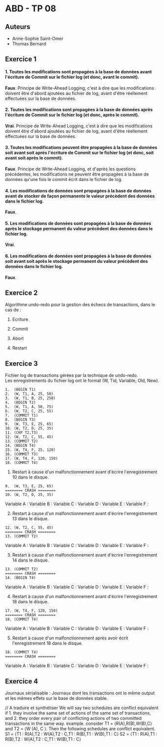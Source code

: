 ABD - TP 08
===========

Auteurs
-------

- Anne-Sophie Saint-Omer
- Thomas Bernard

Exercice 1
----------

#### 1. Toutes les modifications sont propagées à la base de données avant l'écriture de Commit sur le fichier log (et donc, avant le commit).

__Faux__. Principe de Write-Ahead Logging, c'est à dire que les modifications doivent être d'abord ajoutées au fichier de log, avant d'être réellement effectuées sur la base de données.

#### 2. Toutes les modifications sont propagées à la base de données après l'écriture de Commit sur le fichier log (et donc, après le commit).

__Vrai__. Principe de Write-Ahead Logging, c'est à dire que les modifications doivent être d'abord ajoutées au fichier de log, avant d'être réellement effectuées sur la base de données.

#### 3. Toutes les modifications peuvent être propagées à la base de données soit avant soit après l'écriture de Commit sur le fichier log (et donc, soit avant soit après le commit).

__Faux__. Principe de Write-Ahead Logging, et d'après les questions précédentes, les modifications ne peuvent être propagées à la base de données qu'une fois le commit écrit dans le fichier de log.

#### 4. Les modifications de données sont propagées à la base de données avant de stocker de façon permanente le valeur précèdent des données dans le fichier log.

__Faux__.

#### 5. Les modifications de données sont propagées à la base de données après le stockage permanent du valeur précèdent des données dans le fichier log.

__Vrai__.

#### 6. Les modifications de données sont propagées à la base de données soit avant soit après le stockage permanent du valeur précèdent des données dans le fichier log.

__Faux__.


Exercice 2
----------

Algorithme undo-redo pour la gestion des  échecs de transactions, dans le cas de :

1. Ecriture

2. Commit

3. Abort

4. Restart

Exercice 3
----------

Fichier log de transactions gérées par la technique de undo-redo.  
Les enregistrements du fichier log ont le format (W, Tid, Variable, Old, New).  

```
1.  (BEGIN T1)
2.  (W, T1, A, 25, 50)
3.  (W, T1, B, 25, 250)
4.  (BEGIN T2)
5.  (W, T1, A, 50, 75)
6.  (W, T2, C, 25, 55)
7.  (COMMIT T1)
8.  (BEGIN T3)
9.  (W, T3, E, 25, 65)
10. (W, T2, D, 25, 35)
11. (CKP T2,T3)
12. (W, T2, C, 55, 45)
13. (COMMIT T2)
14. (BEGIN T4)
15. (W, T4, F, 25, 120)
16. (COMMIT T3)
17. (W, T4, F, 120, 150)
18. (COMMIT T4)
```

1. Restart à cause d'un malfonctionnement avant d'écrire l'enregistrement 10 dans le disque.

```
9.  (W, T3, E, 25, 65)
======== CRASH ========
10. (W, T2, D, 25, 35)
```

Variable A :
Variable B :
Variable C :
Variable D :
Variable E :
Variable F :

2. Restart à cause d'un malfonctionnement avant d'écrire l'enregistrement 13 dans le disque.

```
12. (W, T2, C, 55, 45)
======== CRASH ========
13. (COMMIT T2)
```

Variable A :
Variable B :
Variable C :
Variable D :
Variable E :
Variable F :

3. Restart à cause d'un malfonctionnement avant d'écrire l'enregistrement 14 dans le disque.

```
13. (COMMIT T2)
======== CRASH ========
14. (BEGIN T4)
```

Variable A :
Variable B :
Variable C :
Variable D :
Variable E :
Variable F :

4. Restart à cause d'un malfonctionnement avant d'écrire l'enregistrement 18 dans le disque.

```
17. (W, T4, F, 120, 150)
======== CRASH ========
18. (COMMIT T4)
```

Variable A :
Variable B :
Variable C :
Variable D :
Variable E :
Variable F :

5. Restart à cause d'un malfonctionnement après avoir écrit l'enregistrement 18 dans le disque.

```
18. (COMMIT T4)
======== CRASH ========
```

Variable A :
Variable B :
Variable C :
Variable D :
Variable E :
Variable F :

Exercice 4
----------

Journaux sérialisable : Journaux dont les transactions ont le même output et les mêmes effets sur le base de données stable.

// A traduire et synthétiser
We will say two schedules are conflict equivalent if 1. they involve the same set of actions of the
same set of transactions, and
2. they order every pair of conflicting actions of two committed transactions in the same way.
example. consider T1 = ⟨R(A),R(B),W(B),C⟩ and T2 = ⟨W (A), C ⟩. Then the following schedules are conflict equivalent.
S1 = ⟨T1 : R(A),T2 : W(A),T2 : C,T1 : R(B),T1 : W(B),T1 : C⟩
S2 = ⟨T1 : R(A),T1 : R(B),T2 : W(A),T2 : C,T1 : W(B),T1 : C⟩
